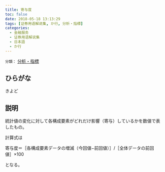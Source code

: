 ```yaml
---
title: 寄与度
toc: false
date: 2018-05-18 13:13:29
tags: [证券用语解说集, か行, 分析・指標]
categories:
  - 金融服务
  - 证券用语解说集
  - 日本語
  - か行
---
```


`分類：` [分析・指標](/tags/分析・指標/)

## ひらがな

きよど

## 説明

統計値の変化に対して各構成要素がどれだけ影響（寄与）しているかを数値で表したもの。

計算式は

寄与度＝［各構成要素データの増減（今回値−前回値）］/［全体データの前回値］×100

となる。
